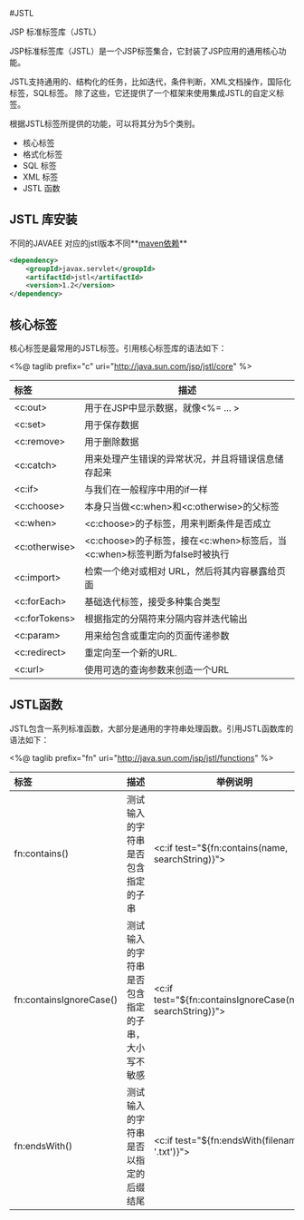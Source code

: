 #JSTL

JSP 标准标签库（JSTL）

JSP标准标签库（JSTL）是一个JSP标签集合，它封装了JSP应用的通用核心功能。

JSTL支持通用的、结构化的任务，比如迭代，条件判断，XML文档操作，国际化标签，SQL标签。 除了这些，它还提供了一个框架来使用集成JSTL的自定义标签。

根据JSTL标签所提供的功能，可以将其分为5个类别。

* 核心标签
* 格式化标签
* SQL 标签
* XML 标签
* JSTL 函数


## JSTL 库安装
不同的JAVAEE 对应的jstl版本不同**[maven依赖](http://www.mvnrepository.com/artifact/javax.servlet/jstl)**
``` xml
<dependency>
    <groupId>javax.servlet</groupId>
    <artifactId>jstl</artifactId>
    <version>1.2</version>
</dependency>

```
## 核心标签

核心标签是最常用的JSTL标签。引用核心标签库的语法如下：

<%@ taglib prefix="c" uri="http://java.sun.com/jsp/jstl/core" %>

| 标签	| 描述	|
|:------|-------|
|\<c:out>|用于在JSP中显示数据，就像<%= ... >	|
|\<c:set>|用于保存数据						|
|\<c:remove>|用于删除数据	|
|\<c:catch>|用来处理产生错误的异常状况，并且将错误信息储存起来|
|\<c:if>|与我们在一般程序中用的if一样|
|\<c:choose>|本身只当做\<c:when>和\<c:otherwise>的父标签|
|\<c:when>|\<c:choose>的子标签，用来判断条件是否成立|
|\<c:otherwise>|\<c:choose>的子标签，接在\<c:when>标签后，当\<c:when>标签判断为false时被执行|
|\<c:import>|检索一个绝对或相对 URL，然后将其内容暴露给页面|
|\<c:forEach>|基础迭代标签，接受多种集合类型|
|\<c:forTokens>|根据指定的分隔符来分隔内容并迭代输出|
|\<c:param>|用来给包含或重定向的页面传递参数|
|\<c:redirect>|重定向至一个新的URL.|
|\<c:url>|使用可选的查询参数来创造一个URL|

## JSTL函数
JSTL包含一系列标准函数，大部分是通用的字符串处理函数。引用JSTL函数库的语法如下：

<%@ taglib prefix="fn" uri="http://java.sun.com/jsp/jstl/functions" %>

| 标签	| 描述	| 举例说明|
|:------|-------|----------|
|fn:contains()|测试输入的字符串是否包含指定的子串|\<c:if test="${fn:contains(name, searchString)}">|
|fn:containsIgnoreCase()|测试输入的字符串是否包含指定的子串，大小写不敏感|\<c:if test="${fn:containsIgnoreCase(name, searchString)}">|
|fn:endsWith()|测试输入的字符串是否以指定的后缀结尾|\<c:if test="${fn:endsWith(filename, '.txt')}">|






